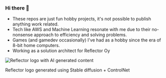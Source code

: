 ### Hi there 👋

-  These repos are just fun hobby projects, it's not possible to publish anything work related.
-  Tech like AWS and Machine Learning resonate with me due to their no-nonsense approach to efficiency and solving problems.
-  Games (and gamedev occasionally) I've had as a hobby since the era of 8-bit home computers.
-  Working as a solution architect for Reflector Oy


  ![Reflector logo with AI generated content](refe_gif2.gif)

Reflector logo generated using Stable diffusion + ControlNet
